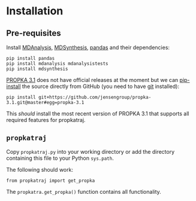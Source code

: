 # Installation

## Pre-requisites

Install [MDAnalysis](http://mdanalysis.org),
[MDSynthesis](http://mdsynthesis.readthedocs.io),
[pandas](http://pandas.pydata.org/) and their dependencies:

    pip install pandas
    pip install mdanalysis mdanalysistests
    pip install mdsynthesis

[PROPKA 3.1](https://github.com/jensengroup/propka-3.1) does not have
official releases at the moment but we can
[pip-install](https://pip.pypa.io/en/stable/reference/pip_install/#vcs-support)
the source directly from GitHub (you need to have
[git](https://git-scm.com/) installed):

    pip install git+https://github.com/jensengroup/propka-3.1.git@master#egg=propka-3.1

This *should* install the most recent version of PROPKA 3.1 that
supports all required features for propkatraj.

## `propkatraj`

Copy `propkatraj.py` into your working directory or add the directory
containing this file to your Python `sys.path`.

The following should work:

    from propkatraj import get_propka

The `propkatra.get_propka()` function contains all functionality. 

